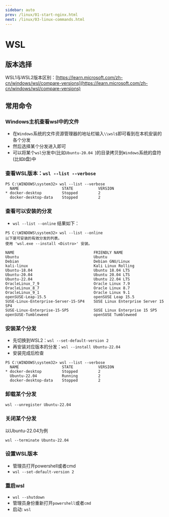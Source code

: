 ```yaml
---
sidebar: auto
prev: /linux/01-start-nginx.html
next: /linux/03-linux-commands.html
---
```

# WSL
## 版本选择
WSL1与WSL2版本区别：[https://learn.microsoft.com/zh-cn/windows/wsl/compare-versions](https://learn.microsoft.com/zh-cn/windows/wsl/compare-versions)

## 常用命令

### Windows主机查看wsl中的文件
* 在`Windows`系统的文件资源管理器的地址栏输入`\\wsl$`即可看到在本机安装的各个分发
* 然后选择某个分发进入即可
* 可以将某个`wsl`分发中(比如`Ubuntu-20.04 `)的目录拷贝到`Windows`系统的盘符(比如`D`盘)中

### 查看WSL版本：`wsl --list --verbose`
```shell
PS C:\WINDOWS\system32> wsl --list --verbose
  NAME                   STATE           VERSION
* docker-desktop         Stopped         2
  docker-desktop-data    Stopped         2
```

### 查看可以安装的分发
* `wsl --list --online`
结果如下：
```shell
PS C:\WINDOWS\system32> wsl --list --online
以下是可安装的有效分发的列表。
使用 'wsl.exe --install <Distro>' 安装。

NAME                                   FRIENDLY NAME
Ubuntu                                 Ubuntu
Debian                                 Debian GNU/Linux
kali-linux                             Kali Linux Rolling
Ubuntu-18.04                           Ubuntu 18.04 LTS
Ubuntu-20.04                           Ubuntu 20.04 LTS
Ubuntu-22.04                           Ubuntu 22.04 LTS
OracleLinux_7_9                        Oracle Linux 7.9
OracleLinux_8_7                        Oracle Linux 8.7
OracleLinux_9_1                        Oracle Linux 9.1
openSUSE-Leap-15.5                     openSUSE Leap 15.5
SUSE-Linux-Enterprise-Server-15-SP4    SUSE Linux Enterprise Server 15 SP4
SUSE-Linux-Enterprise-15-SP5           SUSE Linux Enterprise 15 SP5
openSUSE-Tumbleweed                    openSUSE Tumbleweed
```

### 安装某个分发
* 先切换到WSL2：`wsl --set-default-version 2`
* 再安装对应版本的分发：`wsl --install Ubuntu-22.04`
* 安装完成后检查
```shell
PS C:\WINDOWS\system32> wsl --list --verbose
  NAME                   STATE           VERSION
* docker-desktop         Stopped         2
  Ubuntu-22.04           Running         2
  docker-desktop-data    Stopped         2
```

### 卸载某个分发
```shell
wsl --unregister Ubuntu-22.04
```

### 关闭某个分发
以Ubuntu-22.04为例
```shell
wsl --terminate Ubuntu-22.04
```

### 设置WSL版本
* 管理员打开powershell或者cmd
* `wsl --set-default-version 2`

### 重启wsl
* `wsl --shutdown`
* 管理员身份重新打开`powershell`或者`cmd`
* 启动: `wsl`